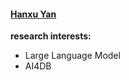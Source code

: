 #### [Hanxu Yan](https://hanxuyan.github.io/)


**research interests:**
- Large Language Model
- AI4DB